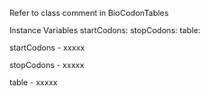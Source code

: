 Refer to class comment in BioCodonTables

Instance Variables
	startCodons:		<Object>
	stopCodons:		<Object>
	table:		<Object>

startCodons
	- xxxxx

stopCodons
	- xxxxx

table
	- xxxxx
